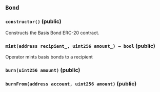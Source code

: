 ## `Bond`






### `constructor()` (public)

Constructs the Basis Bond ERC-20 contract.



### `mint(address recipient_, uint256 amount_) → bool` (public)

Operator mints basis bonds to a recipient




### `burn(uint256 amount)` (public)





### `burnFrom(address account, uint256 amount)` (public)






